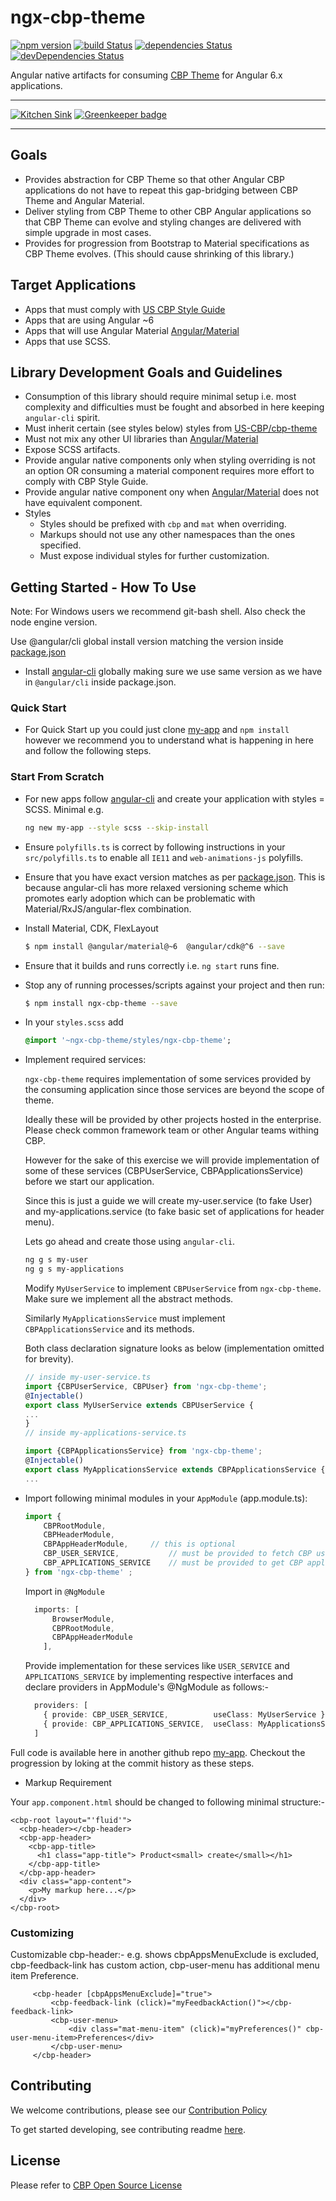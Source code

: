 # ngx-cbp-theme


[![npm version](https://badge.fury.io/js/ngx-cbp-theme.svg)](https://www.npmjs.com/package/ngx-cbp-theme)
[![build Status](https://travis-ci.org/US-CBP/ngx-cbp-theme.svg?branch=master)](https://travis-ci.org/US-CBP/ngx-cbp-theme)
[![dependencies Status](https://david-dm.org/us-cbp/ngx-cbp-theme/status.svg)](https://david-dm.org/us-cbp/ngx-cbp-theme)
[![devDependencies Status](https://david-dm.org/us-cbp/ngx-cbp-theme/dev-status.svg)](https://david-dm.org/us-cbp/ngx-cbp-theme?type=dev)


Angular native artifacts for consuming [CBP Theme](https://github.com/US-CBP/cbp-theme) for Angular 6.x applications. 


___
[![Kitchen Sink](https://us-cbp.github.io/ngx-cbp-theme/assets/kitchen-sink-preview.png)](https://us-cbp.github.io/ngx-cbp-theme/assets/kitchen-sink-preview.png) [![Greenkeeper badge](https://badges.greenkeeper.io/US-CBP/ngx-cbp-theme.svg)](https://greenkeeper.io/)
___


## Goals

* Provides abstraction for CBP Theme so that other Angular CBP applications do not have to repeat this gap-bridging between CBP Theme and Angular Material.
* Deliver styling from CBP Theme to other CBP Angular applications so that CBP Theme can evolve and styling changes are delivered with simple upgrade in most cases.
* Provides for progression from Bootstrap to Material specifications as CBP Theme evolves. (This should cause shrinking of this library.)

## Target Applications

* Apps that must comply with [US CBP Style Guide](https://us-cbp.github.io/cbp-style-guide/) 
* Apps that are using Angular ~6
* Apps that will use Angular Material [Angular/Material](https://github.com/angular/material2)
* Apps that use SCSS. 
 
## Library Development Goals and Guidelines

* Consumption of this library should require minimal setup i.e. most complexity and difficulties must be fought and absorbed in here keeping `angular-cli` spirit.
* Must inherit certain (see styles below) styles from [US-CBP/cbp-theme](https://github.com/US-CBP/cbp-theme) 
* Must not mix any other UI libraries than [Angular/Material](https://github.com/angular/material2) 
* Expose SCSS artifacts.    
* Provide angular native components only when styling overriding is not an option OR consuming a material component requires more effort to comply with CBP Style Guide.
* Provide angular native component ony when [Angular/Material](https://github.com/angular/material2) does not have equivalent component.
* Styles      
  * Styles should be prefixed with `cbp` and `mat` when overriding.
  * Markups should not use any other namespaces than the ones specified.
  * Must expose individual styles for further customization.  


## Getting Started - How To Use

Note: For Windows users we recommend git-bash shell. Also check the node engine version.

Use @angular/cli global install version matching the version inside [package.json](https://github.com/US-CBP/ngx-cbp-theme/edit/master/package.json)

 
* Install [angular-cli](https://cli.angular.io/) globally making sure we use same version as we have in `@angular/cli` inside package.json.

### Quick Start

* For Quick Start up you could just clone [my-app](https://github.com/yogeshgadge/my-app) and `npm install` however we recommend you to understand what is happening in here and follow the following steps.

### Start From Scratch

* For new apps follow [angular-cli](https://cli.angular.io/) and create your application with styles = SCSS. Minimal e.g.
  ```bash
  ng new my-app --style scss --skip-install
  ``` 
* Ensure `polyfills.ts` is correct by following instructions in your `src/polyfills.ts`  to enable all `IE11` and `web-animations-js` polyfills. 

* Ensure that you have exact version matches as per [package.json](https://github.com/US-CBP/ngx-cbp-theme/edit/master/package.json). This is because angular-cli has more relaxed versioning scheme which promotes early adoption which can be problematic with Material/RxJS/angular-flex combination.   

* Install Material, CDK, FlexLayout

  ```bash
  $ npm install @angular/material@~6  @angular/cdk@^6 --save
  ```
 
* Ensure that it builds and runs correctly i.e. `ng start` runs fine. 
* Stop any of running processes/scripts against your project and then run:

  ```bash
  $ npm install ngx-cbp-theme --save
  ```

* In your `styles.scss` add
  ```sass
  @import '~ngx-cbp-theme/styles/ngx-cbp-theme';
  ```

* Implement required services:

   
  `ngx-cbp-theme` requires implementation of some services provided by the consuming application since those services are beyond the scope of theme.
  
  Ideally these will be provided by other projects hosted in the enterprise. Please check common framework team or other Angular teams withing CBP.
   
  However for the sake of this exercise we will provide implementation of some of these services (CBPUserService, CBPApplicationsService) before we start our application. 
  
  Since this is just a guide we will create my-user.service (to fake User) and my-applications.service (to fake basic set of applications for header menu). 
  
  Lets go ahead and create those using `angular-cli`.
  
    
  ```bash
  ng g s my-user
  ng g s my-applications
  ```
  
  Modify `MyUserService` to implement `CBPUserService` from `ngx-cbp-theme`. Make sure we implement all the abstract methods.
  
  Similarly `MyApplicationsService` must implement `CBPApplicationsService` and its methods.
   
  
  Both class declaration signature looks as below (implementation omitted for brevity).
  
 
  ```typescript
  // inside my-user-service.ts
  import {CBPUserService, CBPUser} from 'ngx-cbp-theme';
  @Injectable()
  export class MyUserService extends CBPUserService { 
  ...
  }
  // inside my-applications-service.ts
  
  import {CBPApplicationsService} from 'ngx-cbp-theme';
  @Injectable()
  export class MyApplicationsService extends CBPApplicationsService { 
  ...
  ```
    
* Import following minimal modules in your `AppModule` (app.module.ts):   
  
    ```typescript
    import {
        CBPRootModule, 
        CBPHeaderModule, 
        CBPAppHeaderModule,     // this is optional 
        CBP_USER_SERVICE,           // must be provided to fetch CBP user logged in to display user name on CBP Header
        CBP_APPLICATIONS_SERVICE    // must be provided to get CBP applications (recent) for Applications menu on the CBP Header
    } from 'ngx-cbp-theme' ;
    ```
  
  Import in `@NgModule`
  
  ```typescript
    imports: [
        BrowserModule,
        CBPRootModule,
        CBPAppHeaderModule
      ],
  ```
  
  Provide implementation for these services like `USER_SERVICE` and `APPLICATIONS_SERVICE` by implementing respective interfaces and declare providers in AppModule's @NgModule as follows:-
  ```typescript
    providers: [
      { provide: CBP_USER_SERVICE,          useClass: MyUserService },
      { provide: CBP_APPLICATIONS_SERVICE,  useClass: MyApplicationsService }
    ]
  ```
 
 Full code is available here in another github repo [my-app](https://github.com/yogeshgadge/my-app). Checkout the progression by loking at the commit history as these steps. 

* Markup Requirement

Your `app.component.html` should be changed to following minimal structure:-

```angular2html
<cbp-root layout="'fluid'">
  <cbp-header></cbp-header>
  <cbp-app-header>
    <cbp-app-title>
      <h1 class="app-title"> Product<small> create</small></h1>
    </cbp-app-title>
  </cbp-app-header>
  <div class="app-content">
    <p>My markup here...</p>
  </div>
</cbp-root>
```  

### Customizing <cbp-header></cbp-header>

Customizable cbp-header:-  e.g. shows cbpAppsMenuExclude is excluded, cbp-feedback-link has custom action, cbp-user-menu has additional menu item Preference.

```angular2html
     <cbp-header [cbpAppsMenuExclude]="true">
         <cbp-feedback-link (click)="myFeedbackAction()"></cbp-feedback-link>
         <cbp-user-menu>
             <div class="mat-menu-item" (click)="myPreferences()" cbp-user-menu-item>Preferences</div>
         </cbp-user-menu>
     </cbp-header>
```

## Contributing
We welcome contributions, please see our [Contribution Policy](https://github.com/US-CBP/open-source-policy/blob/master/CONTRIBUTING.md)

To get started developing, see contributing readme [here](CONTRIBUTING.md).

## License
Please refer to [CBP Open Source License](https://github.com/US-CBP/open-source-policy/blob/master/LICENSE.md)


